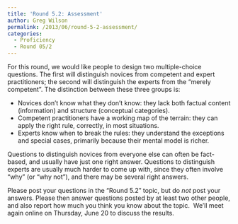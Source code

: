 ```yaml
---
title: 'Round 5.2: Assessment'
author: Greg Wilson
permalink: /2013/06/round-5-2-assessment/
categories:
  - Proficiency
  - Round 05/2
---
```

For this round, we would like people to design two multiple-choice questions. The first will distinguish novices from competent and expert practitioners; the second will distinguish the experts from the &#8220;merely competent&#8221;. The distinction between these three groups is:

*   Novices don&#8217;t know what they don&#8217;t know: they lack both factual content (information) and structure (conceptual categories).
*   Competent practitioners have a working map of the terrain: they can apply the right rule, correctly, in most situations.
*   Experts know when to break the rules: they understand the exceptions and special cases, primarily because their mental model is richer.

Questions to distinguish novices from everyone else can often be fact-based, and usually have just one right answer. Questions to distinguish experts are usually much harder to come up with, since they often involve &#8220;why&#8221; (or &#8220;why not&#8221;), and there may be several right answers.

Please post your questions in the &#8220;Round 5.2&#8243; topic, but do *not* post your answers. Please then answer questions posted by at least two other people, and also report how much you think you know about the topic.  We&#8217;ll meet again online on Thursday, June 20 to discuss the results.
